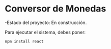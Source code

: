<h1>Conversor de Monedas</h1>

-Estado del proyecto: En construcción.

Para ejecutar el sistema, debes poner:

```npm install react```
